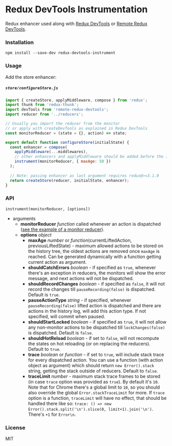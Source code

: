 Redux DevTools Instrumentation
==============================

Redux enhancer used along with [Redux DevTools](https://github.com/reduxjs/redux-devtools) or [Remote Redux DevTools](https://github.com/zalmoxisus/remote-redux-devtools).

### Installation

```
npm install --save-dev redux-devtools-instrument
```

### Usage

Add the store enhancer:

##### `store/configureStore.js`

```js
import { createStore, applyMiddleware, compose } from 'redux';
import thunk from 'redux-thunk';
import devTools from 'remote-redux-devtools';
import reducer from '../reducers';

// Usually you import the reducer from the monitor
// or apply with createDevTools as explained in Redux DevTools
const monitorReducer = (state = {}, action) => state; 

export default function configureStore(initialState) {
  const enhancer = compose(
    applyMiddleware(...middlewares),
    // other enhancers and applyMiddleware should be added before the instrumentation
    instrument(monitorReducer, { maxAge: 50 })
  );
  
  // Note: passing enhancer as last argument requires redux@>=3.1.0
  return createStore(reducer, initialState, enhancer);
}
```

### API

`instrument(monitorReducer, [options])`

- arguments
  - **monitorReducer** *function* called whenever an action is dispatched ([see the example of a monitor reducer](https://github.com/gaearon/redux-devtools-log-monitor/blob/master/src/reducers.js#L13)).
  - **options** *object*
    - **maxAge** *number* or *function*(currentLiftedAction, previousLiftedState) - maximum allowed actions to be stored on the history tree, the oldest actions are removed once `maxAge` is reached. Can be generated dynamically with a function getting current action as argument.
    - **shouldCatchErrors** *boolean* - if specified as `true`, whenever there's an exception in reducers, the monitors will show the error message, and next actions will not be dispatched.
    - **shouldRecordChanges** *boolean* - if specified as `false`, it will not record the changes till `pauseRecording(false)` is dispatched. Default is `true`.
    - **pauseActionType** *string* - if specified, whenever `pauseRecording(false)` lifted action is dispatched and there are actions in the history log, will add this action type. If not specified, will commit when paused.
    - **shouldStartLocked** *boolean* - if specified as `true`, it will not allow any non-monitor actions to be dispatched till `lockChanges(false)` is dispatched. Default is `false`.
    - **shouldHotReload** *boolean* - if set to `false`, will not recompute the states on hot reloading (or on replacing the reducers). Default to `true`.
    - **trace** *boolean* or *function* - if set to `true`, will include stack trace for every dispatched action. You can use a function (with action object as argument) which should return `new Error().stack` string, getting the stack outside of reducers. Default to `false`.
    - **traceLimit** *number* - maximum stack trace frames to be stored (in case `trace` option was provided as `true`). By default it's `10`. Note that for Chrome there's a global limit to `10`, so you should also override the global `Error.stackTraceLimit` for more. If `trace` option is a function, `traceLimit` will have no effect, that should be handled there like so: `trace: () => new Error().stack.split('\n').slice(0, limit+1).join('\n')`. There's `+1` for `Error\n`.

### License

MIT
